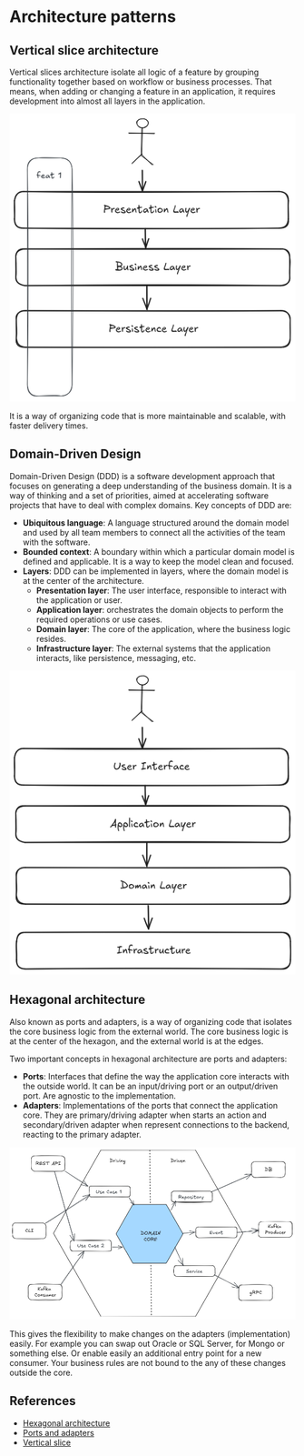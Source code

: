 # Architecture patterns

## Vertical slice architecture

Vertical slices architecture isolate all logic of a feature by grouping
functionality together based on workflow or business processes. That means, when
adding or changing a feature in an application, it requires development into
almost all layers in the application.

![Vertical slice](../assets/img/vertical-slice.png)

It is a way of organizing code that is more maintainable and scalable, with
faster delivery times.

## Domain-Driven Design

Domain-Driven Design (DDD) is a software development approach that focuses on
generating a deep understanding of the business domain. It is a way of thinking
and a set of priorities, aimed at accelerating software projects that have to
deal with complex domains. Key concepts of DDD are:

- **Ubiquitous language**: A language structured around the domain model and
  used by all team members to connect all the activities of the team with the
  software.
- **Bounded context**: A boundary within which a particular domain model is
  defined and applicable. It is a way to keep the model clean and focused.
- **Layers**: DDD can be implemented in layers, where the domain model is at the
  center of the architecture.
  - **Presentation layer**: The user interface, responsible to interact with the
    application or user.
  - **Application layer**: orchestrates the domain objects to perform the
    required operations or use cases.
  - **Domain layer**: The core of the application, where the business logic
    resides.
  - **Infrastructure layer**: The external systems that the application
    interacts, like persistence, messaging, etc.

![Domain driven](../assets/img/domain-driven.png)

## Hexagonal architecture

Also known as ports and adapters, is a way of organizing code that isolates the
core business logic from the external world. The core business logic is at the
center of the hexagon, and the external world is at the edges.

Two important concepts in hexagonal architecture are ports and adapters:

- **Ports**: Interfaces that define the way the application core interacts with
  the outside world. It can be an input/driving port or an output/driven port.
  Are agnostic to the implementation.
- **Adapters**: Implementations of the ports that connect the application core.
  They are primary/driving adapter when starts an action and secondary/driven
  adapter when represent connections to the backend, reacting to the primary
  adapter.

![Hexagonal architecture](../assets/img/hexagonal.png)

This gives the flexibility to make changes on the adapters (implementation)
easily. For example you can swap out Oracle or SQL Server, for Mongo or
something else. Or enable easily an additional entry point for a new consumer.
Your business rules are not bound to the any of these changes outside the core.

## References

- [Hexagonal architecture](https://www.qwan.eu/2020/08/20/hexagonal-architecture.html)
- [Ports and adapters](https://herbertograca.com/2017/09/14/ports-adapters-architecture/#evolving-from-the-layered-architecture)
- [Vertical slice](https://ivanojgarcia.medium.com/vertical-slicing-a-term-for-powerful-hexagonal-architecture-3687fded1925)
